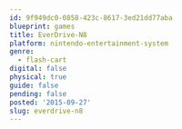 ```yaml
---
id: 9f949dc0-0858-423c-8617-3ed21dd77aba
blueprint: games
title: EverDrive-N8
platform: nintendo-entertainment-system
genre:
  - flash-cart
digital: false
physical: true
guide: false
pending: false
posted: '2015-09-27'
slug: everdrive-n8
---
```

